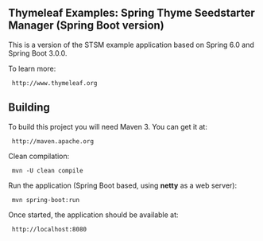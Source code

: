 
Thymeleaf Examples: Spring Thyme Seedstarter Manager (Spring Boot version)
-----------------------------------------------------------------------

 This is a version of the STSM example application based on Spring 6.0
 and Spring Boot 3.0.0.

 To learn more:

     http://www.thymeleaf.org


Building
--------

 To build this project you will need Maven 3. You can get it at:
 
     http://maven.apache.org

 Clean compilation:
 
     mvn -U clean compile
     
 Run the application (Spring Boot based, using **netty** as a web server):
 
     mvn spring-boot:run

 Once started, the application should be available at:
 
     http://localhost:8080
